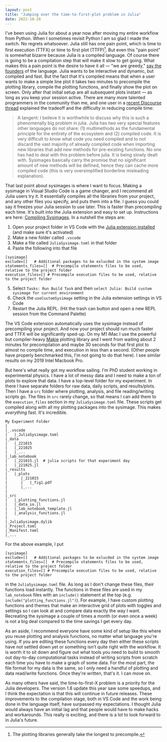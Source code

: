 ```yaml
---
layout: post
title: "Jumping over the time-to-first-plot problem in Julia"
date: 2022-10-26
---
```


I've been using Julia for about a year now after moving my entire workflow
from Python.
When I sometimes revisit Python I am so glad I made the switch. No regrets whatsoever. Julia still has one pain point, 
which is time to first execution (TTFX) or time to first plot (TTFP)[^fn_22021026_1].
But even this "pain point" is somewhat bizarre because Julia is a compiled language. Of 
course there is going to be a compilation step that will make it slow to get going. What makes this a pain
point is the desire to have it all &mdash; "we are greedy," [say the founders](https://julialang.org/blog/2012/02/why-we-created-julia/) of the language.
Julia wants to be interactive and dynamic, but compiled and fast.
But the fact that it's compiled means that when a user wants to make a simple line plot it takes two minutes to precompile the plotting library, compile the plotting functions, and finally show the plot on screen.
Only after that initial setup are all subsequent plots instant &mdash; as long as you keep your session active. There are many more talented programmers in the community than me, and one user in a [recent Discourse thread](https://discourse.julialang.org/t/very-slow-time-to-first-plot-2022/88968/27) explained the tradeoff and the difficulty in reducing compile time:

>A tangent: I believe it is worthwhile to discuss why this is such a phenomenally big problem in julia. Julia has two very special features other languages do not share: (1) multimethods as the fundamental principle for the entirety of the ecosystem and (2) compiled code. It is very difficult to know what code you need compiled and to not discard the vast majority of already compiled code when importing new libraries that add new methods for pre-existing functions. No one has had to deal with this problem before julia. It is being slowly dealt with. Sysimages basically carry the promise that no significant amount of new methods will be defined, hence they can cache more compiled code (this is very oversimplified borderline misleading explanation).


That last point about sysimages is where I want to focus. Making a sysimage in Visual Studio Code is a game changer, and I recommend all Julia users try it. It essentially compiles all the libraries from your project, and any other files you specify, and puts them into a file. I guess you could say it freezes your Julia session to use later. This is faster than precompiling each time. It's built into the Julia extension and easy to set up. Instructions are here: [Compiling Sysimages](https://www.julia-vscode.org/docs/dev/userguide/compilesysimage/). In a nutshell the steps are:

1. Open your project folder in VS Code with the [Julia extension installed](https://code.visualstudio.com/docs/languages/julia) (and make sure it's activated)
2. Make a new folder called `.vscode`
3. Make a file called `JuliaSysimage.toml` in that folder
4. Paste the following into that file

```
[sysimage]
exclude=[]   # Additional packages to be exlucded in the system image
statements_files=[]  # Precompile statements files to be used, relative to the project folder
execution_files=[] # Precompile execution files to be used, relative to the project folder
```

5. Select `Tasks: Run Build Task` and then `select Julia: Build custom sysimage for current environment`    
6. Check the `useCustomSysimage` setting in the Julia extension settings in VS Code
7. Restart the Julia REPL. (Hit the trash can button and open a new REPL session from the Command Palette)

The VS Code extension automatically uses the sysimage instead of precompiling your project. And now your project should run much faster and TTFX will be significantly sped-up. On my M1 iMac I use the powerful but compiler-heavy [Makie](https://docs.makie.org/stable/) plotting library and I went from waiting about 2 minutes for precompilation and maybe 30 seconds for that first plot to almost no compile time, and execution in less than a second. (Other people have properly benchmarked this, I'm not going to do that here). I see similar results on my 2019 Intel Macbook Pro.

But here's what really got my workflow sailing. I'm PhD student working in experimental physics. I have a lot of messy data and I need to make a ton of plots to explore that data. I have a top-level folder for my experiment.
In there I have separate folders for raw data, daily scripts, and results/plots.
Then I have a `src` folder where plotting, analysis, and file reading/writing scripts go. The files in `src` rarely change, so that means I can add them to the `execution_files` section in my `JuliaSysimage.toml` file. These scripts get compiled along with all my plotting packages into the sysimage. This makes _everything_ fast. It's incredible.

```
My Experiment Folder
|
|_.vscode
|   |_JuliaSysimage.toml
|_data
|   |_221015
|   |_221025
|   |_...
|_lab_notebook
|   |_221015.jl  # julia scripts for that experiment day
|   |_221025.jl
|_results
|   |_plots
|      |_221015
|      |   |_fig1.pdf
|      |_...
|
|_src
|   |_plotting_functions.jl
|   |_data_io.jl
|   |_lab_notebook_template.jl
|   |_analysis_functions.jl
|
|_JuliaSysimage.dylib
|_Project.toml
|_Manifest.toml
|_...
```

For the above example, I put

```
[sysimage]
exclude=[]   # Additional packages to be exlucded in the system image
statements_files=[]  # Precompile statements files to be used, relative to the project folder
execution_files=[] # Precompile execution files to be used, relative to the project folder
```

in the `JuliaSysimage.toml` file. As long as I don't change these files, their functions load instantly. The functions in these files are used in my `lab_notebook` files with an `include()` statement at the top (e.g. `include("plotting_functions.jl")`). For example, I have custom plotting functions and themes that make an interactive grid of plots with toggles and settings so I can look at and compare data exactly the way I want. Recreating the sysimage a couple of times a month (or even once a week) is not a big deal compared to the time savings I get every day.

As an aside, I recommend everyone have some kind of setup like this where you reuse plotting and analysis functions, no matter what language you're using. If you are editing these functions every day then either these scripts have not settled down yet or something isn't quite right with the workflow. It is worth it to sit down and figure out what tools you need to build to smooth out day-to-day computational tasks instead of writing scripts from scratch each time you have to make a graph of some data. For the most part, the file format for my data is the same, so I only need a handful of plotting and data read/write functions. Once they're written, that's it. I can move on.

As many others have said, the time-to-first-X problem is a priority for the Julia developers. The version 1.8 update this year saw some speedups,
and I think the expectation is that this will continue in future releases. 
These improvements to the compilation stage, both in VS Code and the work being done in the language itself, have surpassed my expectations. I thought Julia would always have an initial lag and that people would have to make hacks and workarounds. This really is exciting, and there is a lot to look forward to in Julia's future.

[^fn_22021026_1]: The plotting libraries generally take the longest to precompile.